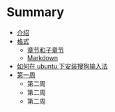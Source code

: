 # Summary

* [介绍](README.md)
* [格式](format/README.md)
   * [章节和子章节](format/chapters.md)
   * [Markdown](format/markdown.md)
* [如何在 ubuntu 下安装搜狗输入法](posts/work03.md)
* [第一周](di_yi_zhou.md)
   * 第二周
   * 第二周
   * 第二周

